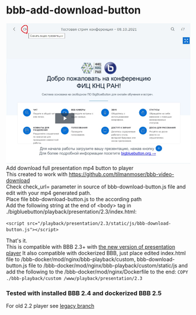 # bbb-add-download-button
![Screenshot](https://github.com/drlight17/bbb-add-download-button/raw/main/screenshot.JPG)<br>
Add download full presentation mp4 button to player<br>
This created to work with https://github.com/tilmanmoser/bbb-video-download<br>
Check check_url= parameter in source of bbb-download-button.js file and edit with your mp4 generated path.<br>
Place file bbb-download-button.js to the according path<br>
Add the following string at the end of \<body> tag in ./bigbluebutton/playback/presentation/2.3/index.html:<br>
  
`<script src="/playback/presentation/2.3/static/js/bbb-download-button.js"></script>`

That's it.<br>
This is compatible with BBB 2.3+ with <a href=https://docs.bigbluebutton.org/dev/dev23.html#new-player-for-recordings>the new version of presentation player</a>
It also compatible with dockerized BBB, just place edited index.html file to /bbb-docker/mod/nginx/bbb-playback/custom, bbb-download-button.js file to /bbb-docker/mod/nginx/bbb-playback/custom/static/js and add the following to the /bbb-docker/mod/nginx/Dockerfile to the end:
`COPY ./bbb-playback/custom /www/playback/presentation/2.3`

### Tested with installed BBB 2.4 and dockerized BBB 2.5
For old 2.2 player see <a href=https://github.com/drlight17/bbb-add-download-button/tree/bbb-2.2-player-legacy>legacy branch</a>
